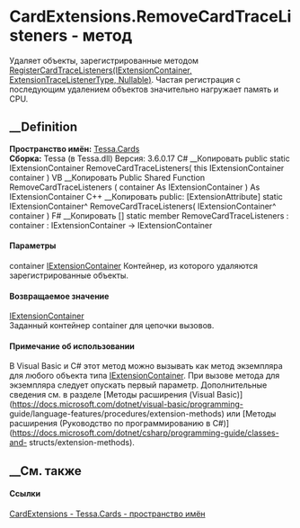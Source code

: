 # CardExtensions.RemoveCardTraceListeners - метод
Удаляет объекты, зарегистрированные методом
[RegisterCardTraceListeners(IExtensionContainer, ExtensionTraceListenerType,
Nullable<Int64>)](M_Tessa_Cards_CardExtensions_RegisterCardTraceListeners.htm).
Частая регистрация с последующим удалением объектов значительно нагружает
память и CPU.
## __Definition
 **Пространство имён:** [Tessa.Cards](N_Tessa_Cards.htm)  
 **Сборка:** Tessa (в Tessa.dll) Версия: 3.6.0.17
C# __Копировать
     public static IExtensionContainer RemoveCardTraceListeners(
    	this IExtensionContainer container
    )
VB __Копировать
    <ExtensionAttribute>
    Public Shared Function RemoveCardTraceListeners ( 
    	container As IExtensionContainer
    ) As IExtensionContainer
C++ __Копировать
     public:
    [ExtensionAttribute]
    static IExtensionContainer^ RemoveCardTraceListeners(
    	IExtensionContainer^ container
    )
F# __Копировать
     [<ExtensionAttribute>]
    static member RemoveCardTraceListeners : 
            container : IExtensionContainer -> IExtensionContainer 
#### Параметры
container [IExtensionContainer](T_Tessa_Extensions_IExtensionContainer.htm)
    Контейнер, из которого удаляются зарегистрированные объекты.
#### Возвращаемое значение
[IExtensionContainer](T_Tessa_Extensions_IExtensionContainer.htm)  
Заданный контейнер container для цепочки вызовов.
#### Примечание об использовании
В Visual Basic и C# этот метод можно вызывать как метод экземпляра для любого
объекта типа
[IExtensionContainer](T_Tessa_Extensions_IExtensionContainer.htm). При вызове
метода для экземпляра следует опускать первый параметр. Дополнительные
сведения см. в разделе [Методы расширения (Visual
Basic)](https://docs.microsoft.com/dotnet/visual-basic/programming-
guide/language-features/procedures/extension-methods) или [Методы расширения
(Руководство по программированию в
C#)](https://docs.microsoft.com/dotnet/csharp/programming-guide/classes-and-
structs/extension-methods).
##  __См. также
#### Ссылки
[CardExtensions - ](T_Tessa_Cards_CardExtensions.htm)
[Tessa.Cards - пространство имён](N_Tessa_Cards.htm)
